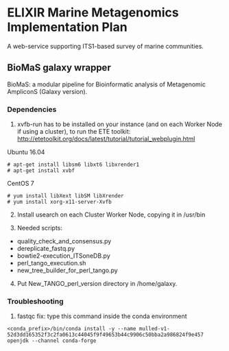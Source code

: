 # ELIXIR Marine Metagenomics Implementation Plan
A web-service supporting ITS1-based survey of marine communities.

## BioMaS galaxy wrapper
BioMaS: a modular pipeline for Bioinformatic analysis of Metagenomic AmpliconS (Galaxy version).

### Dependencies

1. xvfb-run has to be installed on your instance (and on each Worker Node if using a cluster),
   to run the ETE toolkit: http://etetoolkit.org/docs/latest/tutorial/tutorial_webplugin.html

Ubuntu 16.04
```
# apt-get install libsm6 libxt6 libxrender1
# apt-get install xvbf
```

CentOS 7
```
# yum install libXext libSM libXrender
# yum install xorg-x11-server-Xvfb
```

2. Install usearch on each Cluster Worker Node, copying it in /usr/bin

3. Needed scripts:
- quality_check_and_consensus.py
- dereplicate_fastq.py
- bowtie2-execution_ITSoneDB.py
- perl_tango_execution.sh
- new_tree_builder_for_perl_tango.py

4. Put New_TANGO_perl_version directory in /home/galaxy.

### Troubleshooting

1. fastqc fix: type this command inside the conda environment
```
<conda_prefix>/bin/conda install -y --name mulled-v1-52d3dd165352f3c2fa0613c44045f9f49653b44c9906c50bba2a986824f9e457 openjdk --channel conda-forge
```
